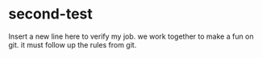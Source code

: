 # second-test
Insert a new line here to verify my job.
we work together to make a fun on git.
it must follow up the rules from git.
